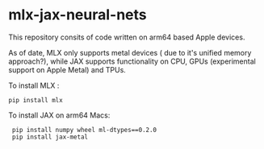 # mlx-jax-neural-nets
This repository consits of code written on arm64 based Apple devices.

As of date, MLX only supports metal devices ( due to it's unified memory approach?), while JAX supports functionality on CPU, GPUs (experimental support on Apple Metal) and TPUs.

To install MLX :
```
pip install mlx
```
To install JAX on arm64 Macs:
```
 pip install numpy wheel ml-dtypes==0.2.0
 pip install jax-metal
```


